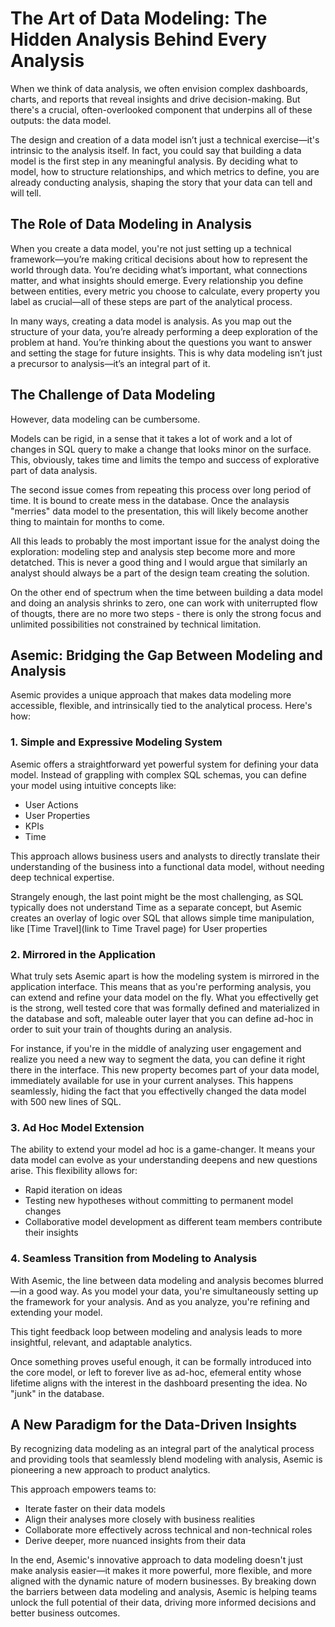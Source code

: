 # The Art of Data Modeling: The Hidden Analysis Behind Every Analysis

When we think of data analysis, we often envision complex dashboards, charts, and reports that reveal insights and drive decision-making. But there's a crucial, often-overlooked component that underpins all of these outputs: the data model.

The design and creation of a data model isn’t just a technical exercise—it's intrinsic to the analysis itself. In fact, you could say that building a data model is the first step in any meaningful analysis. By deciding what to model, how to structure relationships, and which metrics to define, you are already conducting analysis, shaping the story that your data can tell and will tell.

## The Role of Data Modeling in Analysis

When you create a data model, you're not just setting up a technical framework—you’re making critical decisions about how to represent the world through data. You’re deciding what’s important, what connections matter, and what insights should emerge. Every relationship you define between entities, every metric you choose to calculate, every property you label as crucial—all of these steps are part of the analytical process.

In many ways, creating a data model is analysis. As you map out the structure of your data, you’re already performing a deep exploration of the problem at hand. You’re thinking about the questions you want to answer and setting the stage for future insights. This is why data modeling isn’t just a precursor to analysis—it’s an integral part of it.

## The Challenge of Data Modeling

However, data modeling can be cumbersome.

Models can be rigid, in a sense that it takes a lot of work and a lot of changes in SQL query to make a change that looks minor on the surface. This, obviously, takes time and limits the tempo and success of explorative part of data analysis.

The second issue comes from repeating this process over long period of time. It is bound to create mess in the database. Once the analaysis "merries" data model to the presentation, this will likely become another thing to maintain for months to come. 

All this leads to probably the most important issue for the analyst doing the exploration: modeling step and analysis step become more and more detatched. This is never a good thing and I would argue that similarly an analyst should always be a part of the design team creating the solution. 

On the other end of spectrum when the time between building a data model and doing an analysis shrinks to zero, one can work with uniterrupted flow of thougts, there are no more two steps - there is only the strong focus and unlimited possibilities not constrained by technical limitation.

## Asemic: Bridging the Gap Between Modeling and Analysis

Asemic provides a unique approach that makes data modeling more accessible, flexible, and intrinsically tied to the analytical process. Here's how:

### 1. Simple and Expressive Modeling System

Asemic offers a straightforward yet powerful system for defining your data model. Instead of grappling with complex SQL schemas, you can define your model using intuitive concepts like:

- User Actions
- User Properties
- KPIs
- Time

This approach allows business users and analysts to directly translate their understanding of the business into a functional data model, without needing deep technical expertise.

Strangely enough, the last point might be the most challenging, as SQL typically does not understand Time as a separate concept, but Asemic creates an overlay of logic over SQL that allows simple time manipulation, like [Time Travel](link to Time Travel page) for User properties

### 2. Mirrored in the Application

What truly sets Asemic apart is how the modeling system is mirrored in the application interface. This means that as you're performing analysis, you can extend and refine your data model on the fly. What you effectivelly get is the strong, well tested core that was formally defined and materialized in the database and soft, maleable outer layer that you can define ad-hoc in order to suit your train of thoughts during an analysis.

For instance, if you're in the middle of analyzing user engagement and realize you need a new way to segment the data, you can define it right there in the interface. This new property becomes part of your data model, immediately available for use in your current analyses. This happens seamlessly, hiding the fact that you effectivelly changed the data model with 500 new lines of SQL.

### 3. Ad Hoc Model Extension

The ability to extend your model ad hoc is a game-changer. It means your data model can evolve as your understanding deepens and new questions arise. This flexibility allows for:

- Rapid iteration on ideas
- Testing new hypotheses without committing to permanent model changes
- Collaborative model development as different team members contribute their insights

### 4. Seamless Transition from Modeling to Analysis

With Asemic, the line between data modeling and analysis becomes blurred—in a good way. As you model your data, you're simultaneously setting up the framework for your analysis. And as you analyze, you're refining and extending your model.

This tight feedback loop between modeling and analysis leads to more insightful, relevant, and adaptable analytics. 

Once something proves useful enough, it can be formally introduced into the core model, or left to forever live as ad-hoc, efemeral entity whose lifetime aligns with the interest in the dashboard presenting the idea. No "junk" in the database.

## A New Paradigm for the Data-Driven Insights

By recognizing data modeling as an integral part of the analytical process and providing tools that seamlessly blend modeling with analysis, Asemic is pioneering a new approach to product analytics.

This approach empowers teams to:
- Iterate faster on their data models
- Align their analyses more closely with business realities
- Collaborate more effectively across technical and non-technical roles
- Derive deeper, more nuanced insights from their data

In the end, Asemic's innovative approach to data modeling doesn't just make analysis easier—it makes it more powerful, more flexible, and more aligned with the dynamic nature of modern businesses. By breaking down the barriers between data modeling and analysis, Asemic is helping teams unlock the full potential of their data, driving more informed decisions and better business outcomes.